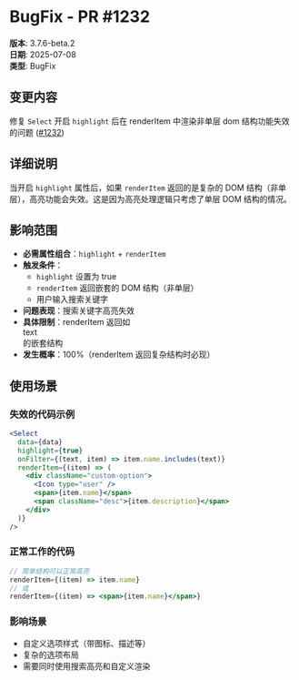 # BugFix - PR #1232

**版本**: 3.7.6-beta.2  
**日期**: 2025-07-08  
**类型**: BugFix  

## 变更内容

修复 `Select` 开启 `highlight` 后在 renderItem 中渲染非单层 dom 结构功能失效的问题 ([#1232](https://github.com/sheinsight/shineout-next/pull/1232))

## 详细说明

当开启 `highlight` 属性后，如果 `renderItem` 返回的是复杂的 DOM 结构（非单层），高亮功能会失效。这是因为高亮处理逻辑只考虑了单层 DOM 结构的情况。

## 影响范围

- **必需属性组合**：`highlight` + `renderItem`
- **触发条件**：
  - `highlight` 设置为 true
  - `renderItem` 返回嵌套的 DOM 结构（非单层）
  - 用户输入搜索关键字
- **问题表现**：搜索关键字高亮失效
- **具体限制**：renderItem 返回如 <div><span>text</span></div> 的嵌套结构
- **发生概率**：100%（renderItem 返回复杂结构时必现）
## 使用场景

### 失效的代码示例
```jsx
<Select
  data={data}
  highlight={true}
  onFilter={(text, item) => item.name.includes(text)}
  renderItem={(item) => (
    <div className="custom-option">
      <Icon type="user" />
      <span>{item.name}</span>
      <span className="desc">{item.description}</span>
    </div>
  )}
/>
```

### 正常工作的代码
```jsx
// 简单结构可以正常高亮
renderItem={(item) => item.name}
// 或
renderItem={(item) => <span>{item.name}</span>}
```

### 影响场景
- 自定义选项样式（带图标、描述等）
- 复杂的选项布局
- 需要同时使用搜索高亮和自定义渲染